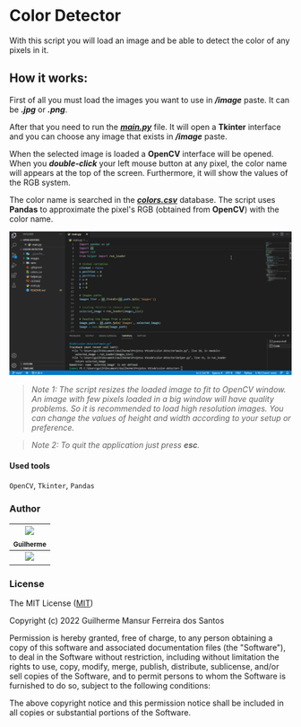 # **Color Detector**
With this script you will load an image and be able to detect the color of any pixels in it.
## **How it works:**
First of all you must load the images you want to use in ***/image*** paste. It can be ***.jpg*** or ***.png***.

After that you need to run the ***[main.py]*** file. It will open a **Tkinter** interface and you can choose any image that exists in ***/image*** paste.

When the selected image is loaded a **OpenCV** interface will be opened. When you ***double-click*** your left mouse button at any pixel, the color name will appears at the top of the screen. Furthermore, it will show the values of the RGB system.

The color name is searched in the ***[colors.csv]*** database. The script uses **Pandas** to approximate the pixel's RGB (obtained from **OpenCV**) with the color name.

![GIF](./gif/color-detector.gif)

> *Note 1: The script resizes the loaded image to fit to OpenCV window. An image with few pixels loaded in a big window will have quality problems. So it is recommended to load high resolution images. You can change the values of height and width according to your setup or preference.*

> *Note 2: To quit the application just press ***esc***.*

#### **Used tools**
``OpenCV``, ``Tkinter``, ``Pandas``

### **Author**
| [<img src="https://avatars.githubusercontent.com/u/105020039?v=4" width=115><br><sub>Guilherme</sub>](https://github.com/guimfs) |
| :---: |
| [<img src="https://img.shields.io/badge/LinkedIn-0077B5?style=for-the-badge&logo=linkedin&logoColor=white" width=115>](https://www.linkedin.com/in/guilherme-mfs/) |


### **License**
The MIT License ([MIT])

Copyright (c) 2022 Guilherme Mansur Ferreira dos Santos

Permission is hereby granted, free of charge, to any person obtaining a copy
of this software and associated documentation files (the "Software"), to deal
in the Software without restriction, including without limitation the rights
to use, copy, modify, merge, publish, distribute, sublicense, and/or sell
copies of the Software, and to permit persons to whom the Software is
furnished to do so, subject to the following conditions:

The above copyright notice and this permission notice shall be included in all
copies or substantial portions of the Software.

[links]: <> (Links used in this README.md file)
[main.py]: https://github.com/guimfs/color-detector/blob/main/main.py
[colors.csv]: https://github.com/guimfs/color-detector/blob/main/colors.csv
[MIT]: https://choosealicense.com/licenses/mit/
